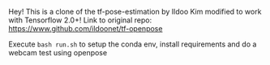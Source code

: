 Hey! This is a clone of the tf-pose-estimation by Ildoo Kim modified to work with Tensorflow 2.0+!
Link to original repo: https://www.github.com/ildoonet/tf-openpose


Execute `bash run.sh` to setup the conda env, install requirements and do a webcam test using openpose
